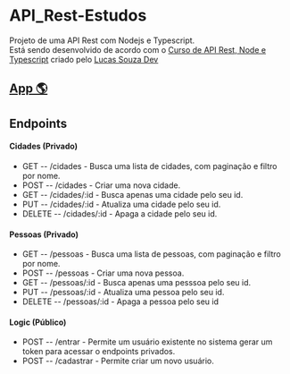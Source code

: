 # API_Rest-Estudos
Projeto de uma API Rest com Nodejs e Typescript. <br>
Está sendo desenvolvido de acordo com o [Curso de API Rest, Node e Typescript](https://www.youtube.com/playlist?list=PL29TaWXah3iaaXDFPgTHiFMBF6wQahurP) criado pelo [<ins>Lucas Souza Dev<ins>](https://www.youtube.com/@LucasSouzaDev)

## [App 🌎](https://apirestestudos-diogovf90.b4a.run/)

## Endpoints
#### Cidades (Privado)

 - GET	--	/cidades 		-	Busca uma lista de cidades, com paginação e filtro por nome.
 - POST	--	/cidades			- Criar uma nova cidade.
 - GET	--	/cidades/:id	- Busca apenas uma cidade pelo seu id.
 - PUT	--	/cidades/:id	- Atualiza uma cidade pelo seu id.
 - DELETE	-- /cidades/:id	- Apaga a cidade pelo seu id.

#### Pessoas (Privado)

 - GET	--	/pessoas 		-	Busca uma lista de pessoas, com paginação e filtro por nome.
 - POST	--	/pessoas			- Criar uma nova pessoa.
 - GET	--	/pessoas/:id	- Busca apenas uma pesssoa pelo seu id.
 - PUT	--	/pessoas/:id	- Atualiza uma pessoa pelo seu id.
 - DELETE	-- /pessoas/:id	- Apaga a pessoa pelo seu id

#### Logic (Público)

 - POST	--	/entrar			- Permite um usuário existente no sistema gerar um token para acessar o endpoints privados.
 - POST	--	/cadastrar		-	Permite criar um novo usuário.
   
